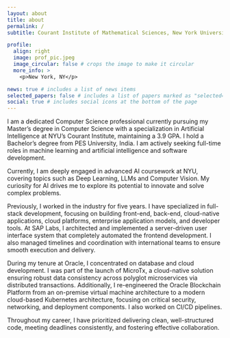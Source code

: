 ```yaml
---
layout: about
title: about
permalink: /
subtitle: Courant Institute of Mathematical Sciences, New York University. # <ahref='#'>Affiliations</a>.

profile:
  align: right
  image: prof_pic.jpeg
  image_circular: false # crops the image to make it circular
  more_info: >
    <p>New York, NY</p>

news: true # includes a list of news items
selected_papers: false # includes a list of papers marked as "selected={true}"
social: true # includes social icons at the bottom of the page
---
```


I am a dedicated Computer Science professional currently pursuing my Master’s degree in Computer Science with a specialization in Artificial Intelligence at NYU’s Courant Institute, maintaining a 3.9 GPA. I hold a Bachelor’s degree from PES University, India. I am actively seeking full-time roles in machine learning and artificial intelligence and software development. 

Currently, I am deeply engaged in advanced AI coursework at NYU, covering topics such as Deep Learning, LLMs and Computer Vision. My curiosity for AI drives me to explore its potential to innovate and solve complex problems. 

Previously, I worked in the industry for five years. I have specialized in full-stack development, focusing on building front-end, back-end, cloud-native applications, cloud platforms, enterprise application models, and developer tools. At SAP Labs, I architected and implemented a server-driven user interface system that completely automated the frontend development. I also managed timelines and coordination with international teams to ensure smooth execution and delivery.

During my tenure at Oracle, I concentrated on database and cloud development. I was part of the launch of MicroTx, a cloud-native solution ensuring robust data consistency across polyglot microservices via distributed transactions. Additionally, I re-engineered the Oracle Blockchain Platform from an on-premise virtual machine architecture to a modern cloud-based Kubernetes architecture, focusing on critical security, networking, and deployment components. I also worked on CI/CD pipelines. 

Throughout my career, I have prioritized delivering clean, well-structured code, meeting deadlines consistently, and fostering effective collaboration.

